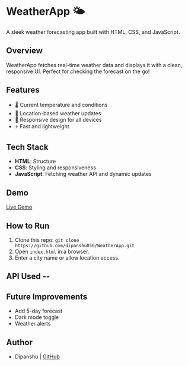# WeatherApp 🌤️
A sleek weather forecasting app built with HTML, CSS, and JavaScript.

## Overview
WeatherApp fetches real-time weather data and displays it with a clean, responsive UI. Perfect for checking the forecast on the go!

## Features
- 🌡️ Current temperature and conditions
- 📍 Location-based weather updates
- 🎨 Responsive design for all devices
- ⚡ Fast and lightweight

## Tech Stack
- **HTML**: Structure
- **CSS**: Styling and responsiveness
- **JavaScript**: Fetching weather API and dynamic updates

## Demo
[Live Demo](https://dipanshu056.github.io/Weather-Forecast/) 

## How to Run
1. Clone this repo: `git clone https://github.com/dipanshu056/WeatherApp.git`
2. Open `index.html` in a browser.
3. Enter a city name or allow location access.

## API Used -- 

## Future Improvements
- Add 5-day forecast
- Dark mode toggle
- Weather alerts

## Author
- Dipanshu | [GitHub](https://github.com/dipanshu056)
